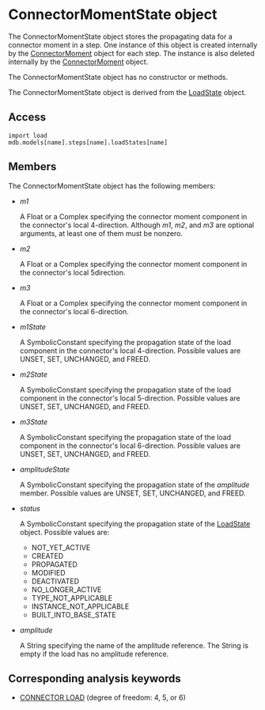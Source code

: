 # ConnectorMomentState object

The ConnectorMomentState object stores the propagating data for a connector moment in a step. One instance of this object is created internally by the [ConnectorMoment](https://help.3ds.com/2022/english/DSSIMULIA_Established/SIMACAEKERRefMap/simaker-c-connectormomentpyc.htm?ContextScope=all) object for each step. The instance is also deleted internally by the [ConnectorMoment](https://help.3ds.com/2022/english/DSSIMULIA_Established/SIMACAEKERRefMap/simaker-c-connectormomentpyc.htm?ContextScope=all) object.

The ConnectorMomentState object has no constructor or methods.

The ConnectorMomentState object is derived from the [LoadState](https://help.3ds.com/2022/english/DSSIMULIA_Established/SIMACAEKERRefMap/simaker-c-loadstatepyc.htm?ContextScope=all) object.

## Access

```
import load
mdb.models[name].steps[name].loadStates[name]
```

## Members

The ConnectorMomentState object has the following members:

- *m1*

  A Float or a Complex specifying the connector moment component in the connector's local 4-direction. Although *m1*, *m2*, and *m3* are optional arguments, at least one of them must be nonzero.

- *m2*

  A Float or a Complex specifying the connector moment component in the connector's local 5direction.

- *m3*

  A Float or a Complex specifying the connector moment component in the connector's local 6-direction.

- *m1State*

  A SymbolicConstant specifying the propagation state of the load component in the connector's local 4-direction. Possible values are UNSET, SET, UNCHANGED, and FREED.

- *m2State*

  A SymbolicConstant specifying the propagation state of the load component in the connector's local 5-direction. Possible values are UNSET, SET, UNCHANGED, and FREED.

- *m3State*

  A SymbolicConstant specifying the propagation state of the load component in the connector's local 6-direction. Possible values are UNSET, SET, UNCHANGED, and FREED.

- *amplitudeState*

  A SymbolicConstant specifying the propagation state of the *amplitude* member. Possible values are UNSET, SET, UNCHANGED, and FREED.

- *status*

  A SymbolicConstant specifying the propagation state of the [LoadState](https://help.3ds.com/2022/english/DSSIMULIA_Established/SIMACAEKERRefMap/simaker-c-loadstatepyc.htm?ContextScope=all) object. Possible values are:

  - NOT_YET_ACTIVE
  - CREATED
  - PROPAGATED
  - MODIFIED
  - DEACTIVATED
  - NO_LONGER_ACTIVE
  - TYPE_NOT_APPLICABLE
  - INSTANCE_NOT_APPLICABLE
  - BUILT_INTO_BASE_STATE

- *amplitude*

  A String specifying the name of the amplitude reference. The String is empty if the load has no amplitude reference.



## Corresponding analysis keywords

- [CONNECTOR LOAD](https://help.3ds.com/2022/english/DSSIMULIA_Established/SIMACAEKEYRefMap/simakey-r-connectorload.htm?ContextScope=all#simakey-r-connectorload) (degree of freedom: 4, 5, or 6)